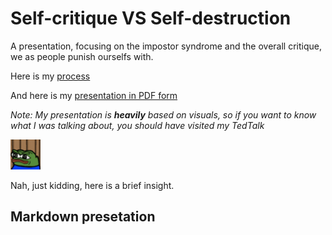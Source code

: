 # Self-critique VS Self-destruction
A presentation, focusing on the impostor syndrome and the overall critique, we as people punish ourselfs with.

Here is my [process](process.md)

And here is my [presentation in PDF form](AJOVT-06-storytelling.pdf)

<em>Note: My presentation is <b>heavily</b> based on visuals, so if you want to know what I was talking about, you should have visited my TedTalk</em>

<img src="pepe.gif" alt="Pepe leaving" style="width:48px;height:48px;">


Nah, just kidding, here is a brief insight.

## Markdown presetation

